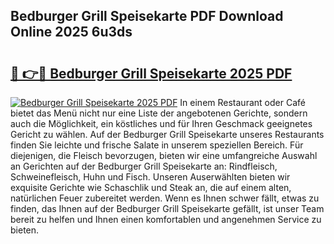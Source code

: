 ## Bedburger Grill Speisekarte PDF Download Online 2025 6u3ds

# <h2><a href="http://gc6725z.nevu.top/?p=Bedburger+Grill+Speisekarte">🔗 👉🔴 Bedburger Grill Speisekarte 2025 PDF</a></h2>

[![Bedburger Grill Speisekarte 2025 PDF](https://i.imgur.com/dBaPXMq.png)](http://gc6725z.nevu.top/?p=Bedburger+Grill+Speisekarte)
In einem Restaurant oder Café bietet das Menü nicht nur eine Liste der angebotenen Gerichte, sondern auch die Möglichkeit, ein köstliches und für Ihren Geschmack geeignetes Gericht zu wählen. Auf der Bedburger Grill Speisekarte unseres Restaurants finden Sie leichte und frische Salate in unserem speziellen Bereich. Für diejenigen, die Fleisch bevorzugen, bieten wir eine umfangreiche Auswahl an Gerichten auf der Bedburger Grill Speisekarte an: Rindfleisch, Schweinefleisch, Huhn und Fisch. Unseren Auserwählten bieten wir exquisite Gerichte wie Schaschlik und Steak an, die auf einem alten, natürlichen Feuer zubereitet werden. Wenn es Ihnen schwer fällt, etwas zu finden, das Ihnen auf der Bedburger Grill Speisekarte gefällt, ist unser Team bereit zu helfen und Ihnen einen komfortablen und angenehmen Service zu bieten.
